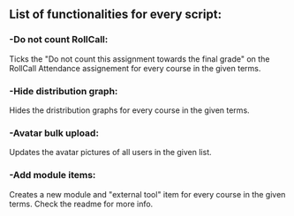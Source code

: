 ## **List of functionalities for every script:**


### **-Do not count RollCall:**

Ticks the "Do not count this assignment towards the final grade" on the RollCall Attendance assignement for every course in the given terms.


### **-Hide distribution graph:**

Hides the dristribution graphs for every course in the given terms.


### **-Avatar bulk upload:**

Updates the avatar pictures of all users in the given list.


### **-Add module items:**

Creates a new module and "external tool" item for every course in the given terms. Check the readme for more info.

